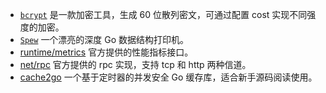 - [`bcrypt`](https://pkg.go.dev/golang.org/x/crypto@v0.22.0/bcrypt#pkg-functions) 是一款加密工具，生成 60 位散列密文，可通过配置 cost 实现不同强度的加密。
- [`Spew`](https://github.com/davecgh/go-spew) 一个漂亮的深度 Go 数据结构打印机。
- [runtime/metrics](https://pkg.go.dev/runtime/metrics) 官方提供的性能指标接口。
- [net/rpc](https://pkg.go.dev/net/rpc#ServeCodec) 官方提供的 rpc 实现，支持 tcp 和 http 两种信道。
- [cache2go]() 一个基于定时器的并发安全 Go 缓存库，适合新手源码阅读使用。
